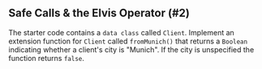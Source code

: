 ## Safe Calls & the Elvis Operator (#2)

The starter code contains a `data class` called `Client`. Implement an extension
function for `Client` called `fromMunich()` that returns a `Boolean` indicating
whether a client's city is "Munich". If the city is unspecified the function
returns `false`.
